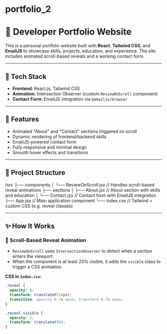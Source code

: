 # portfolio_2

# 💼 Developer Portfolio Website

This is a personal portfolio website built with **React**, **Tailwind CSS**, and **EmailJS** to showcase skills, projects, education, and experience. The site includes animated scroll-based reveals and a working contact form.

---

## 🔧 Tech Stack

- **Frontend**: React.js, Tailwind CSS
- **Animation**: Intersection Observer (custom `ReviewOnScroll` component)
- **Contact Form**: EmailJS integration via `@emailjs/browser`

---

## 🚀 Features

- Animated "About" and "Contact" sections triggered on scroll
- Dynamic rendering of frontend/backend skills
- EmailJS-powered contact form
- Fully responsive and minimal design
- Smooth hover effects and transitions

---

## 📂 Project Structure

/src
├── components
│ └── ReviewOnScroll.jsx // Handles scroll-based reveal animations
├── sections
│ ├── About.jsx // About section with skills and education
│ └── Contact.jsx // Contact form with EmailJS integration
├── App.jsx // Main application component
└── index.css // Tailwind + custom CSS (e.g. reveal classes)


---

## ✨ How It Works

### 🔄 Scroll-Based Reveal Animation

- `ReviewOnScroll` uses `IntersectionObserver` to detect when a section enters the viewport.
- When the component is at least 20% visible, it adds the `visible` class to trigger a CSS animation.

**CSS in `index.css`:**

```css
.reveal {
  opacity: 0;
  transform: translateY(20px);
  transition: opacity 0.7s ease, transform 0.7s ease;
}

.reveal.visible {
  opacity: 1;
  transform: translateY(0);
}
